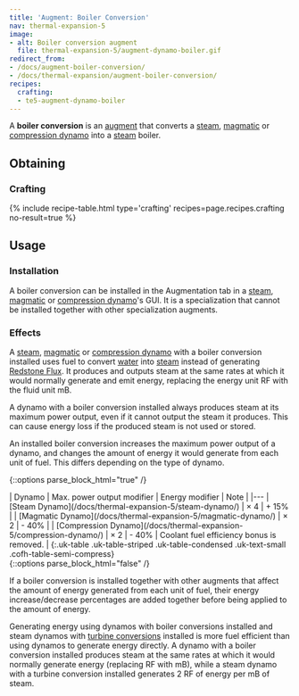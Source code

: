 ```yaml
---
title: 'Augment: Boiler Conversion'
nav: thermal-expansion-5
image:
- alt: Boiler conversion augment
  file: thermal-expansion-5/augment-dynamo-boiler.gif
redirect_from:
- /docs/augment-boiler-conversion/
- /docs/thermal-expansion/augment-boiler-conversion/
recipes:
  crafting:
  - te5-augment-dynamo-boiler
---
```


A **boiler conversion** is an [augment](/docs/thermal-expansion-5/augments/) that converts a
[steam](/docs/thermal-expansion-5/steam-dynamo/), [magmatic](/docs/thermal-expansion-5/magmatic-dynamo/) or [compression
dynamo](/docs/thermal-expansion-5/compression-dynamo/) into a [steam](/docs/thermal-foundation-2/steam/) boiler.


Obtaining
---------

### Crafting
{% include recipe-table.html type='crafting' recipes=page.recipes.crafting no-result=true %}


Usage
-----

### Installation
A boiler conversion can be installed in the Augmentation tab in a
[steam](/docs/thermal-expansion-5/steam-dynamo/), [magmatic](/docs/thermal-expansion-5/magmatic-dynamo/) or [compression
dynamo](/docs/thermal-expansion-5/compression-dynamo/)'s GUI. It is a specialization that cannot be
installed together with other specialization augments.

### Effects
A [steam](/docs/thermal-expansion-5/steam-dynamo/), [magmatic](/docs/thermal-expansion-5/magmatic-dynamo/) or
[compression dynamo](/docs/thermal-expansion-5/compression-dynamo/) with a boiler conversion
installed uses fuel to convert [water](https://minecraft.gamepedia.com/Water)
into [steam](/docs/thermal-foundation-2/steam/) instead of generating [Redstone
Flux](/docs/redstone-flux/). It produces and outputs steam at the same rates at
which it would normally generate and emit energy, replacing the energy unit RF
with the fluid unit mB.

A dynamo with a boiler conversion installed always produces steam at its maximum
power output, even if it cannot output the steam it produces. This can cause
energy loss if the produced steam is not used or stored.

An installed boiler conversion increases the maximum power output of a dynamo,
and changes the amount of energy it would generate from each unit of fuel. This
differs depending on the type of dynamo.

{::options parse_block_html="true" /}
<div class="uk-overflow-container">
| Dynamo | Max. power output modifier | Energy modifier | Note |
|---
| [Steam Dynamo](/docs/thermal-expansion-5/steam-dynamo/) | × 4 | + 15% |
| [Magmatic Dynamo](/docs/thermal-expansion-5/magmatic-dynamo/) | × 2 | - 40% |
| [Compression Dynamo](/docs/thermal-expansion-5/compression-dynamo/) | × 2 | - 40% | Coolant fuel efficiency bonus is removed. |
{:.uk-table .uk-table-striped .uk-table-condensed .uk-text-small .cofh-table-semi-compress}
</div>
{::options parse_block_html="false" /}

If a boiler conversion is installed together with other augments that affect the
amount of energy generated from each unit of fuel, their energy
increase/decrease percentages are added together before being applied to the
amount of energy.

Generating energy using dynamos with boiler conversions installed and steam
dynamos with [turbine conversions](/docs/thermal-expansion-5/augment-turbine-conversion/) installed
is more fuel efficient than using dynamos to generate energy directly. A dynamo
with a boiler conversion installed produces steam at the same rates at which it
would normally generate energy (replacing RF with mB), while a steam dynamo with
a turbine conversion installed generates 2 RF of energy per mB of steam.
